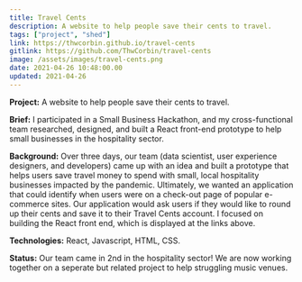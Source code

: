```yaml
---
title: Travel Cents
description: A website to help people save their cents to travel.
tags: ["project", "shed"]
link: https://thwcorbin.github.io/travel-cents
gitlink: https://github.com/ThwCorbin/travel-cents
image: /assets/images/travel-cents.png
date: 2021-04-26 10:48:00.00
updated: 2021-04-26
---
```


**Project:** A website to help people save their cents to travel.

**Brief:** I participated in a Small Business Hackathon, and my cross-functional team researched, designed, and built a React front-end prototype to help small businesses in the hospitality sector.

**Background:** Over three days, our team (data scientist, user experience designers, and developers) came up with an idea and built a prototype that helps users save travel money to spend with small, local hospitality businesses impacted by the pandemic. Ultimately, we wanted an application that could identify when users were on a check-out page of popular e-commerce sites. Our application would ask users if they would like to round up their cents and save it to their Travel Cents account. I focused on building the React front end, which is displayed at the links above.

**Technologies:** React, Javascript, HTML, CSS.

**Status:** Our team came in 2nd in the hospitality sector! We are now working together on a seperate but related project to help struggling music venues.
